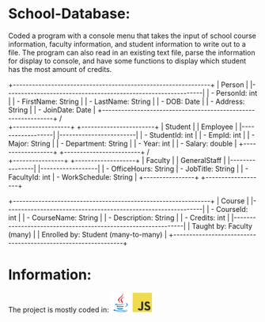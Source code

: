 # School-Database:
Coded a program with a console menu that takes the input of school course information, faculty information, and student information to write out to a file. The program can also read in an existing text file, parse the information for display to console, and have some functions to display which student has the most amount of credits.


+--------------------------------------------------------------+
|                         Person                               |
|--------------------------------------------------------------|
| - PersonId: int                                              |
| - FirstName: String                                          |
| - LastName: String                                           |
| - DOB: Date                                                  |
| - Address: String                                            |
| - JoinDate: Date                                              |
+--------------------------------------------------------------+
             /                       \
+------------------+        +-----------------------+
|     Student      |        |      Employee         |
|------------------|        |------------------------|
| - StudentId: int |        | - EmpId: int           |
| - Major: String  |        | - Department: String   |
| - Year: int     |        | - Salary: double       |
+------------------+        +------------------------+
                                /           \
                   +----------------+   +-------------------+
                   |    Faculty     |   |  GeneralStaff   |
                   |----------------|   |------------------|
                   | - OfficeHours: String | - JobTitle: String |
                   | - FacultyId: int      | - WorkSchedule: String |
                   +----------------+   +-------------------+

+--------------------------------------------------------------+
|                       Course                                 |
|--------------------------------------------------------------|
| - CourseId: int                                              |
| - CourseName: String                                         |
| - Description: String                                        |
| - Credits: int                                               |
|--------------------------------------------------------------|
| Taught by: Faculty (many)                                     |
| Enrolled by: Student (many-to-many)                            |
+--------------------------------------------------------------+



# Information:
The project is mostly coded in: <img src="https://raw.githubusercontent.com/devicons/devicon/master/icons/java/java-original.svg" alt="java" width="40" height="40"/> </a> 
<img src="https://raw.githubusercontent.com/devicons/devicon/master/icons/javascript/javascript-original.svg" alt="javascript" width="40" height="40"/> </a>
